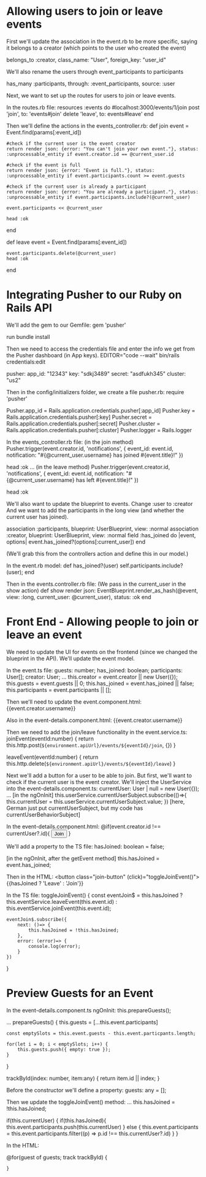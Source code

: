 # Allowing users to join or leave events
First we'll update the association in the event.rb to be more specific, saying it belongs to a creator (which points to the user who created the event)

belongs_to :creator, class_name: "User", foreign_key: "user_id"

We'll also rename the users through event_participants to participants

has_many :participants, through: :event_participants, source: :user

Next, we want to set up the routes for users to join or leave events.

In the routes.rb file:
resources :events do
    #localhost:3000/events/1/join
    post 'join', to: 'events#join'
    delete 'leave', to: events#leave'
end

Then we'll define the actions in the events_controller.rb:
def join
    event = Event.find(params[:event_id])

    #check if the current user is the event creator
    return render json: {error: "You can't join your own event."}, status: :unprocessable_entity if event.creator.id == @current_user.id

    #check if the event is full
    return render json: {error: "Event is full."}, status: :unprocessable_entity if event.participants.count >= event.guests

    #check if the current user is already a participant
    return render json: {error: "You are already a participant."}, status: :unprocessable_entity if event.participants.include?(@current_user)

    event.participants << @current_user

    head :ok
end

def leave
    event = Event.find(params[:event_id])

    event.participants.delete(@current_user)
    head :ok
end


# Integrating Pusher to our Ruby on Rails API

We'll add the gem to our Gemfile:
gem 'pusher'

run bundle install

Then we need to access the credentials file and enter the info we get from the Pusher dashboard (in App keys).
EDITOR="code --wait" bin/rails credentials:edit

pusher:
    app_id: "12343"
    key: "sdkj3489"
    secret: "asdfukh345"
    cluster: "us2"

Then in the config/initializers folder, we create a file pusher.rb:
require 'pusher'

Pusher.app_id = Rails.application.credentials.pusher[:app_id]
Pusher.key = Rails.application.credentials.pusher[:key]
Pusher.secret = Rails.application.credentials.pusher[:secret]
Pusher.cluster = Rails.application.credentials.pusher[:cluster]
Pusher.logger = Rails.logger

In the events_controller.rb file:
(in the join method)
Pusher.trigger(event.creator.id, 'notifications', {
    event_id: event.id,
    notification: "#{@current_user.username} has joined #{event.title}!"
})

head :ok
...
(in the leave method)
Pusher.trigger(event.creator.id, 'notifications', {
    event_id: event.id,
    notification: "#{@current_user.username} has left #{event.title}!"
})

head :ok

We'll also want to update the blueprint to events. Change :user to :creator
And we want to add the participants in the long view (and whether the current user has joined).

association :participants, blueprint: UserBlueprint, view: :normal
association :creator, blueprint: UserBlueprint, view: :normal
field :has_joined do |event, options|
    event.has_joined?(options[:current_user])
end

(We'll grab this from the controllers action and define this in our model.)

In the event.rb model:
def has_joined?(user)
    self.participants.include?(user);
end

Then in the events.controller.rb file:
(We pass in the current_user in the show action)
def show
    render json: EventBlueprint.render_as_hash(@event, view: :long, current_user: @current_user), status: :ok
end


# Front End - Allowing people to join or leave an event
We need to update the UI for events on the frontend (since we changed the blueprint in the API). We'll update the event model.

In the event.ts file:
guests: number;
has_joined: boolean;
participants: User[];
creator: User;
...
this.creator = event.creator || new User({});
this.guests = event.guests || 0;
this.has_joined = event.has_joined || false;
this.participants = event.participants || [];

Then we'll need to update the event.component.html:
{{event.creator.username}}

Also in the event-details.component.html:
{{event.creator.username}}

Then we need to add the join/leave functionality in the event.service.ts:
joinEvent(eventId:number) {
    return this.http.post(`${environment.apiUrl}/events/${eventId}/join`, {})
}

leaveEvent(eventId:number) {
    return this.http.delete(`${environment.apiUrl}/events/${eventId}/leave`)
}

Next we'll add a button for a user to be able to join.
But first, we'll want to check if the current user is the event creator.
We'll inject the UserService into the event-details.component.ts:
currentUser: User | null = new User({});
...
[in the ngOnInit]
this.userService.currentUserSubject.subscribe(()=>{
    this.currentUser = this.userService.currentUserSubject.value;
})
[here, German just put currentUserSubject, but my code has currentUserBehaviorSubject]

In the event-details.component.html:
@if(event.creator.id !== currentUser?.id){
    <button class="join-button">Join</button>
}

We'll add a property to the TS file:
hasJoined: boolean = false;

[in the ngOnInit, after the getEvent method]
this.hasJoined = event.has_joined;

Then in the HTML:
<button class="join-button" (click)="toggleJoinEvent()">{{hasJoined ? 'Leave' : 'Join'}}</button>

In the TS file:
toggleJoinEvent() {
    <!-- setup observable of join or leave -->
    const eventJoin$ = this.hasJoined ? this.eventService.leaveEvent(this.event.id) : this.eventService.joinEvent(this.event.id);

    eventJoin$.subscribe({
        next: ()=> {
            this.hasJoined = !this.hasJoined;
        },
        error: (error)=> {
            console.log(error);
        }
    })
}


# Preview Guests for an Event
In the event-details.component.ts ngOnInit:
this.prepareGuests();

...
prepareGuests() {
    this.guests = [...this.event.participants]

    const emptySlots = this.event.guests - this.event.particpants.length;

    for(let i = 0; i < emptySlots; i++) {
        this.guests.push({ empty: true });
    }
}

trackById(index: number, item:any) {
    return item.id || index;
}

Before the constructor we'll define a property:
guests: any = [];

Then we update the toggleJoinEvent() method:
...
this.hasJoined = !this.hasJoined;

if(this.currentUser) {
    if(this.hasJoined){
        this.event.participants.push(this.currentUser)
    } else {
        this.event.participants = this.event.participants.filter((p) => p.id !== this.currentUser?.id)
    }
}

In the HTML:
<div class="guests-container">
    @for(guest of guests; track trackById) {

    }
</div>